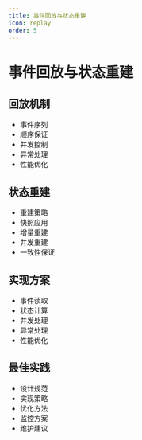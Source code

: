 ```yaml
---
title: 事件回放与状态重建
icon: replay
order: 5
---
```


# 事件回放与状态重建

## 回放机制
- 事件序列
- 顺序保证
- 并发控制
- 异常处理
- 性能优化

## 状态重建
- 重建策略
- 快照应用
- 增量重建
- 并发重建
- 一致性保证

## 实现方案
- 事件读取
- 状态计算
- 并发处理
- 异常处理
- 性能优化

## 最佳实践
- 设计规范
- 实现策略
- 优化方法
- 监控方案
- 维护建议
